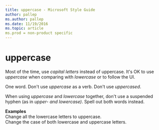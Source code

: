 ```yaml
---
title: uppercase - Microsoft Style Guide
author: pallep
ms.author: pallep
ms.date: 11/19/2016
ms.topic: article
ms.prod = non-product specific
---
```


# uppercase

Most of the time, use *capital letters* instead of uppercase. It's OK to use *uppercase* when comparing with *lowercase* or to follow the UI. 

One word. Don't use *uppercase* as a verb. Don't use *uppercased*. 

When using *uppercase* and *lowercase* together, don't use a suspended hyphen (as in *upper- and lowercase)*. Spell out both words instead. 

**Examples**  
Change all the lowercase letters to uppercase.  
Change the case of both lowercase and uppercase letters.   
